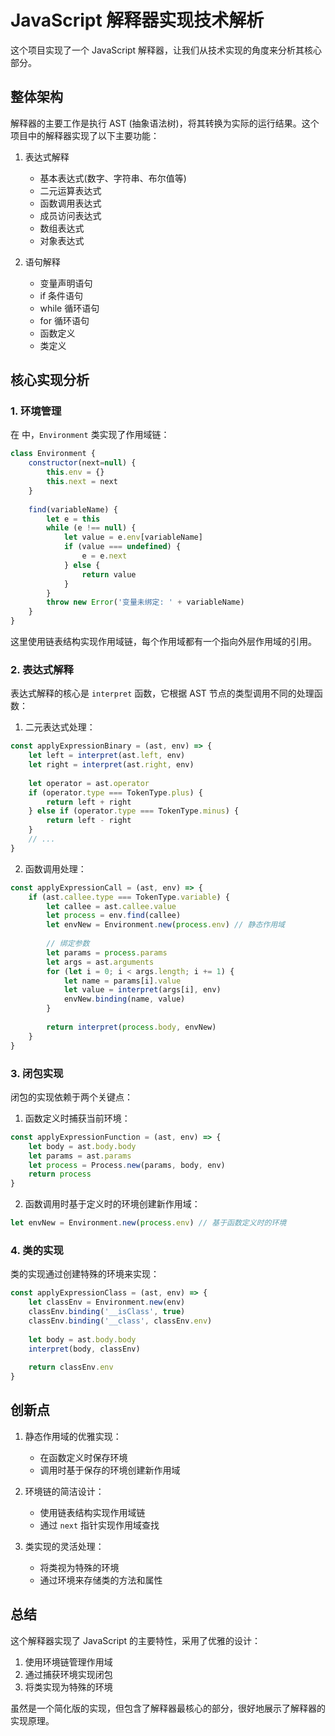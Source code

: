 


          
# JavaScript 解释器实现技术解析

这个项目实现了一个 JavaScript 解释器，让我们从技术实现的角度来分析其核心部分。

## 整体架构

解释器的主要工作是执行 AST (抽象语法树)，将其转换为实际的运行结果。这个项目中的解释器实现了以下主要功能：

1. 表达式解释
   - 基本表达式(数字、字符串、布尔值等)
   - 二元运算表达式
   - 函数调用表达式
   - 成员访问表达式
   - 数组表达式
   - 对象表达式

2. 语句解释
   - 变量声明语句
   - if 条件语句
   - while 循环语句
   - for 循环语句
   - 函数定义
   - 类定义

## 核心实现分析

### 1. 环境管理

在 <mcfile name="environment.js" path="/Users/lichao/Desktop/coding/study/interpreter/environment.js"></mcfile> 中，`Environment` 类实现了作用域链：

```javascript
class Environment {
    constructor(next=null) {
        this.env = {}
        this.next = next
    }
    
    find(variableName) {
        let e = this
        while (e !== null) {
            let value = e.env[variableName]
            if (value === undefined) {
                e = e.next
            } else {
                return value
            }
        }
        throw new Error('变量未绑定: ' + variableName)
    }
}
```

这里使用链表结构实现作用域链，每个作用域都有一个指向外层作用域的引用。

### 2. 表达式解释

表达式解释的核心是 `interpret` 函数，它根据 AST 节点的类型调用不同的处理函数：

1. 二元表达式处理：
```javascript
const applyExpressionBinary = (ast, env) => {
    let left = interpret(ast.left, env)
    let right = interpret(ast.right, env)
    
    let operator = ast.operator
    if (operator.type === TokenType.plus) {
        return left + right
    } else if (operator.type === TokenType.minus) {
        return left - right
    }
    // ...
}
```

2. 函数调用处理：
```javascript
const applyExpressionCall = (ast, env) => {
    if (ast.callee.type === TokenType.variable) {
        let callee = ast.callee.value
        let process = env.find(callee)
        let envNew = Environment.new(process.env) // 静态作用域
        
        // 绑定参数
        let params = process.params
        let args = ast.arguments
        for (let i = 0; i < args.length; i += 1) {
            let name = params[i].value
            let value = interpret(args[i], env)
            envNew.binding(name, value)
        }
        
        return interpret(process.body, envNew)
    }
}
```

### 3. 闭包实现

闭包的实现依赖于两个关键点：

1. 函数定义时捕获当前环境：
```javascript
const applyExpressionFunction = (ast, env) => {
    let body = ast.body.body
    let params = ast.params
    let process = Process.new(params, body, env)
    return process
}
```

2. 函数调用时基于定义时的环境创建新作用域：
```javascript
let envNew = Environment.new(process.env) // 基于函数定义时的环境
```

### 4. 类的实现

类的实现通过创建特殊的环境来实现：

```javascript
const applyExpressionClass = (ast, env) => {
    let classEnv = Environment.new(env)
    classEnv.binding('__isClass', true)
    classEnv.binding('__class', classEnv.env)
    
    let body = ast.body.body
    interpret(body, classEnv)
    
    return classEnv.env
}
```

## 创新点

1. 静态作用域的优雅实现：
   - 在函数定义时保存环境
   - 调用时基于保存的环境创建新作用域

2. 环境链的简洁设计：
   - 使用链表结构实现作用域链
   - 通过 `next` 指针实现作用域查找

3. 类实现的灵活处理：
   - 将类视为特殊的环境
   - 通过环境来存储类的方法和属性

## 总结

这个解释器实现了 JavaScript 的主要特性，采用了优雅的设计：

1. 使用环境链管理作用域
2. 通过捕获环境实现闭包
3. 将类实现为特殊的环境

虽然是一个简化版的实现，但包含了解释器最核心的部分，很好地展示了解释器的实现原理。
        